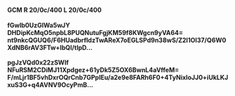 #### GCM R 20/0c/400 L 20/0c/400
**fGwlb0UzGlWa5wJY**<br/>**DHDipKcMqO5npbL8PUQNutuFgjKM59f8KWgcn9yVA64=**<br/>**nt9nkcQGUQ6/F6HUadbrfldzTwAReX7oEGLSPd9n38wS/Z2l1OI37/Q6W0XdNB6rAV3FTw+IbQl/tlpD...**<br/><br/>
**pgJzVQd0x22zSWIf**<br/>**NFuRSM2CDiMJ11Xpdgez+61yDk5Z5OX6BwnL4aVffeM=**<br/>**F/mLjr1BF5vhDxrOQrCnb7GPplEu/a2e9e8FARh6F0+4TyNixIoJJ0+iUkLKJxuS3G+q4AVNV9OcyPmB...**